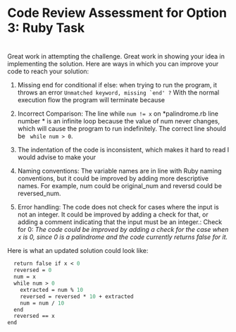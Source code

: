 # Code Review Assessment for Option 3: Ruby Task 

#

Great work in attempting the challenge. Great work in showing your idea in implementing the solution. Here are ways in which you can improve your code to reach your solution:

1. Missing end for conditional if else: when trying to run the program, it throws an error ``` Unmatched keyword, missing `end' ? ``` With the normal execution flow the program will terminate because 

2. Incorrect Comparison: The line while ```num != x``` on *palindrome.rb line number * is an infinite loop because the value of num never changes, which will cause the program to run indefinitely. The correct line should be ``` while num > 0```.

3. The indentation of the code is inconsistent, which makes it hard to read I would advise to make your 

4. Naming conventions: The variable names are in line with Ruby naming conventions, but it could be improved by adding more descriptive names. For example, num could be original_num and reversd could be reversed_num.

5. Error handling: The code does not check for cases where the input is not an integer. It could be improved by adding a check for that, or adding a comment indicating that the input must be an integer.:
 Check for 0: *The code could be improved by adding a check for the case when x is 0, since 0 is a palindrome and the code currently returns false for it.*

Here is what an updated solution could look like: 

``` def is_palindrome(x)
  return false if x < 0
  reversed = 0
  num = x
  while num > 0
    extracted = num % 10
    reversed = reversed * 10 + extracted
    num = num / 10
  end
  reversed == x
end

```